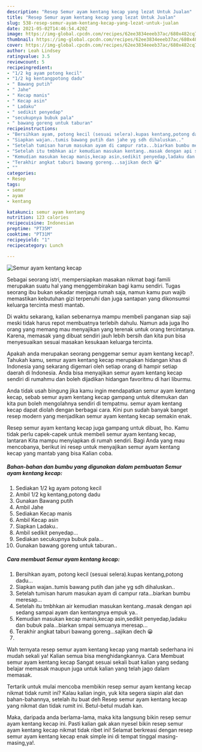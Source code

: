 ```yaml
---
description: "Resep Semur ayam kentang kecap yang lezat Untuk Jualan"
title: "Resep Semur ayam kentang kecap yang lezat Untuk Jualan"
slug: 538-resep-semur-ayam-kentang-kecap-yang-lezat-untuk-jualan
date: 2021-05-02T14:46:54.420Z
image: https://img-global.cpcdn.com/recipes/62ee3834eeeb37ac/680x482cq70/semur-ayam-kentang-kecap-foto-resep-utama.jpg
thumbnail: https://img-global.cpcdn.com/recipes/62ee3834eeeb37ac/680x482cq70/semur-ayam-kentang-kecap-foto-resep-utama.jpg
cover: https://img-global.cpcdn.com/recipes/62ee3834eeeb37ac/680x482cq70/semur-ayam-kentang-kecap-foto-resep-utama.jpg
author: Leah Lindsey
ratingvalue: 3.5
reviewcount: 5
recipeingredient:
- "1/2 kg ayam potong kecil"
- "1/2 kg kentangpotong dadu"
- " Bawang putih"
- " Jahe"
- " Kecap manis"
- " Kecap asin"
- " Ladaku"
- " sedikit penyedap"
- "secukupnya bubuk pala"
- " bawang goreng untuk taburan"
recipeinstructions:
- "Bersihkan ayam, potong kecil (sesuai selera).kupas kentang,potong dadu..."
- "Siapkan wajan..tumis bawang putih dan jahe yg sdh dihaluskan.."
- "Setelah tumisan harum masukan ayam di campur rata...biarkan bumbu meresap..."
- "Setelah itu tmbhkan air kemudian masukan kentang..masak dengan api sedang sampai ayam dan kentangnya empuk ya.."
- "Kemudian masukan kecap manis,kecap asin,sedikit penyedap,ladaku dan bubuk pala...biarkan smpai semuanya meresap..."
- "Terakhir angkat taburi bawang goreng...sajikan dech 😀"
- ""
categories:
- Resep
tags:
- semur
- ayam
- kentang

katakunci: semur ayam kentang 
nutrition: 123 calories
recipecuisine: Indonesian
preptime: "PT35M"
cooktime: "PT31M"
recipeyield: "1"
recipecategory: Lunch

---
```



![Semur ayam kentang kecap](https://img-global.cpcdn.com/recipes/62ee3834eeeb37ac/680x482cq70/semur-ayam-kentang-kecap-foto-resep-utama.jpg)

Sebagai seorang istri, mempersiapkan masakan nikmat bagi famili merupakan suatu hal yang menggembirakan bagi kamu sendiri. Tugas seorang ibu bukan sekadar menjaga rumah saja, namun kamu pun wajib memastikan kebutuhan gizi terpenuhi dan juga santapan yang dikonsumsi keluarga tercinta mesti mantab.

Di waktu  sekarang, kalian sebenarnya mampu membeli panganan siap saji meski tidak harus repot membuatnya terlebih dahulu. Namun ada juga lho orang yang memang mau menyajikan yang terenak untuk orang tercintanya. Karena, memasak yang dibuat sendiri jauh lebih bersih dan kita pun bisa menyesuaikan sesuai masakan kesukaan keluarga tercinta. 



Apakah anda merupakan seorang penggemar semur ayam kentang kecap?. Tahukah kamu, semur ayam kentang kecap merupakan hidangan khas di Indonesia yang sekarang digemari oleh setiap orang di hampir setiap daerah di Indonesia. Anda bisa menyajikan semur ayam kentang kecap sendiri di rumahmu dan boleh dijadikan hidangan favoritmu di hari liburmu.

Anda tidak usah bingung jika kamu ingin mendapatkan semur ayam kentang kecap, sebab semur ayam kentang kecap gampang untuk ditemukan dan kita pun boleh mengolahnya sendiri di tempatmu. semur ayam kentang kecap dapat diolah dengan berbagai cara. Kini pun sudah banyak banget resep modern yang menjadikan semur ayam kentang kecap semakin enak.

Resep semur ayam kentang kecap juga gampang untuk dibuat, lho. Kamu tidak perlu capek-capek untuk membeli semur ayam kentang kecap, lantaran Kita mampu menyiapkan di rumah sendiri. Bagi Anda yang mau mencobanya, berikut ini resep untuk menyajikan semur ayam kentang kecap yang mantab yang bisa Kalian coba.

<!--inarticleads1-->

##### Bahan-bahan dan bumbu yang digunakan dalam pembuatan Semur ayam kentang kecap:

1. Sediakan 1/2 kg ayam potong kecil
1. Ambil 1/2 kg kentang,potong dadu
1. Gunakan  Bawang putih
1. Ambil  Jahe
1. Sediakan  Kecap manis
1. Ambil  Kecap asin
1. Siapkan  Ladaku..
1. Ambil  sedikit penyedap...
1. Sediakan secukupnya bubuk pala...
1. Gunakan  bawang goreng untuk taburan..




<!--inarticleads2-->

##### Cara membuat Semur ayam kentang kecap:

1. Bersihkan ayam, potong kecil (sesuai selera).kupas kentang,potong dadu...
1. Siapkan wajan..tumis bawang putih dan jahe yg sdh dihaluskan..
1. Setelah tumisan harum masukan ayam di campur rata...biarkan bumbu meresap...
1. Setelah itu tmbhkan air kemudian masukan kentang..masak dengan api sedang sampai ayam dan kentangnya empuk ya..
1. Kemudian masukan kecap manis,kecap asin,sedikit penyedap,ladaku dan bubuk pala...biarkan smpai semuanya meresap...
1. Terakhir angkat taburi bawang goreng...sajikan dech 😀
1. 




Wah ternyata resep semur ayam kentang kecap yang mantab sederhana ini mudah sekali ya! Kalian semua bisa menghidangkannya. Cara Membuat semur ayam kentang kecap Sangat sesuai sekali buat kalian yang sedang belajar memasak maupun juga untuk kalian yang telah jago dalam memasak.

Tertarik untuk mulai mencoba membikin resep semur ayam kentang kecap nikmat tidak rumit ini? Kalau kalian ingin, yuk kita segera siapin alat dan bahan-bahannya, setelah itu buat deh Resep semur ayam kentang kecap yang nikmat dan tidak rumit ini. Betul-betul mudah kan. 

Maka, daripada anda berlama-lama, maka kita langsung bikin resep semur ayam kentang kecap ini. Pasti kalian gak akan nyesel bikin resep semur ayam kentang kecap nikmat tidak ribet ini! Selamat berkreasi dengan resep semur ayam kentang kecap enak simple ini di tempat tinggal masing-masing,ya!.

